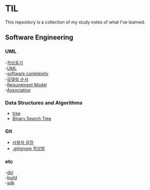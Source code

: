 # TIL
This repository is a collection of my study notes of what I've learned.

## Software Engineering
### UML
-[학습동기](UML/head.md)</br>
-[UML](UML/UML.md)</br>
-[software complexity](UML/software-complexity.md)</br>
-[모델링 순서](UML/modeling.md)</br>
-[Requirement Model](UML/requirement_model.md)</br>
-[Association](UML/association.md)</br>


### Data Structures and Algorithms
- [tree](DSA/tree.md)</br>
- [Binary Search Tree](DSA/BST.md)</br>

### Git
- [사용자 설정](Tools/Git/git-configuration.md)</br>
- [.gitignore 작성법](Tools/Git/gitignored.md)</br>

### etc
-[dsl](etc/dsl.md)</br>
-[build](etc/build.md)</br>
-[sdk](etc/sdk.md)</br>





